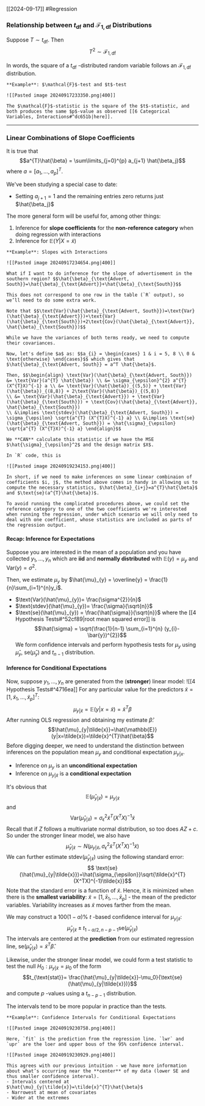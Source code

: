 [[2024-09-17]] #Regression 

### Relationship between $t_{\text{df}}$ and $\mathcal{F}_{1,\text{df}}$ Distributions
Suppose $T \sim t_{\text{df}}$. Then
$$T^{2} \sim \mathcal{F}_{1, \text{df}}$$

In words, the square of a $t_\text{df}$ -distributed random variable follows an $\mathcal{F_{1, \text{df}}}$ distribution. 

```ad-example
**Example**: $\mathcal{F}$-test and $t$-test

![[Pasted image 20240917233350.png|400]]

The $\mathcal{F}$-statistic is the square of the $t$-statistic, and both produces the same $p$-value as observed [[6 Categorical Variables, Interactions#^dc651b|here]].
```

---
### Linear Combinations of Slope Coefficients
It is true that $$a^{T}\hat{\beta} = \sum\limits_{j=0}^{p} a_{j+1} \hat{\beta_j}$$ where $a=[a_{1},\dots, a_{p}]^T$.

We've been studying a special case to date:
- Setting $a_{j+1}=1$ and the remaining entries zero returns just $\hat{\beta_j}$

The more general form will be useful for, among other things:
1. Inference for **slope coefficients** for the **non-reference category** when doing regression with interactions
2. Inference for $\mathbb{E}(Y|X= \tilde{x})$

```ad-example
**Example**: Slopes with Interactions

![[Pasted image 20240917234654.png|400]]

What if I want to do inference for the slope of advertisement in the southern region? $$\hat{\beta}_{\text{Advert, South}}=\hat{\beta}_{\text{Advert}}+\hat{\beta}_{\text{South}}$$

This does not correspond to one row in the table (`R` output), so we’ll need to do some extra work.

Note that $$\text{Var}(\hat{\beta}_{\text{Advert, South}})=\text{Var}(\hat{\beta}_{\text{Advert}})+\text{Var}(\hat{\beta}_{\text{South}})+2\text{Cov}(\hat{\beta}_{\text{Advert}}, \hat{\beta}_{\text{South}})$$

While we have the variances of both terms ready, we need to compute their covariances.

Now, let's define $a$ as: $$a_{i} = \begin{cases} 1 & i = 5, 8 \\ 0 & \text{otherwise} \end{cases}$$ which gives that $\hat{\beta}_{\text{Advert, South}} = a^T \hat{\beta}$.

Then, $$\begin{align} \text{Var}(\hat{\beta}_{\text{Advert, South}}) &= \text{Var}(a^{T} \hat{\beta}) \\ &= \sigma_{\epsilon}^{2} a^{T} (X^{T}X)^{-1} a \\ &= \text{Var}(\hat{\beta})_{(5,5)} + \text{Var}(\hat{\beta})_{(8,8)} + 2\text{Var}(\hat{\beta})_{(5,8)}
\\ &= \text{Var}(\hat{\beta}_{\text{Advert}}) + \text{Var}(\hat{\beta}_{\text{South}}) + \text{Cov}(\hat{\beta}_{\text{Advert}}, \hat{\beta}_{\text{South}})
\\ &\implies \text{stdev}(\hat{\beta}_{\text{Advert, South}}) = \sigma_{\epsilon} \sqrt{a^{T} (X^{T}X)^{-1} a} \\ &\implies \text{se}(\hat{\beta}_{\text{Advert, South}}) = \hat{\sigma}_{\epsilon} \sqrt{a^{T} (X^{T}X)^{-1} a} \end{align}$$

We **CAN** calculate this statistic if we have the MSE $\hat{\sigma}_{\epsilon}^2$ and the design matrix $X$.

In `R` code, this is

![[Pasted image 20240919234153.png|400]]

In short, if we need to make inferences on some linear combinaion of coefficients $i, j$, the method above comes in handy in allowing us to compute the necessary statistics, $\hat{\beta}_{i+j}=a^{T}\hat{\beta}$ and $\text{se}(a^{T}\hat{\beta})$.

To avoid running the complicated procedures above, we could set the reference category to one of the two coefficients we're interested when running the regression, under which scenario we will only need to deal with one coefficient, whose statistics are included as parts of the regression output.
```

#### Recap: Inference for Expectations
Suppose you are interested in the mean of a population and you have collected $y_{1},\dots, y_{n}$ which are **iid** and **normally distributed** with $\mathbb{E}(y)=\mu_y$ and $\text{Var}(y) = \sigma^{2}$.

Then, we estimate $\mu_y$ by $\hat{\mu}_{y} = \overline{y} = \frac{1}{n}\sum_{i=1}^{n}y_i$.
- $\text{Var}(\hat{\mu}_{y})= \frac{\sigma^{2}}{n}$
- $\text{stdev}(\hat{\mu}_{y})= \frac{\sigma}{\sqrt{n}}$
- $\text{se}(\hat{\mu}_{y}) = \frac{\hat{\sigma}}{\sqrt{n}}$
where the [[4 Hypothesis Tests#^52cf89|root mean squared error]] is $$\hat{\sigma} = \sqrt{\frac{1}{n-1} \sum_{i=1}^{n} (y_{i}-\bar{y})^{2}}$$
We form confidence intervals and perform hypothesis tests for $\mu_{y}$ using $\hat{\mu}_{y}$, $\text{se}(\hat{\mu}_y)$ and $t_{n-1}$ distribution. 

#### Inference for Conditional Expectations
Now, suppose $y_1,\dots,y_n$ are generated from the (**stronger**) linear model: ![[4 Hypothesis Tests#^4716ea]]
For any particular value for the predictors $\tilde{x}=[1, \tilde{x}_{1}, \dots ,\tilde{x}_{p}]^{T}$: $$\mu_{y|\tilde{x}}=\mathbb{E}(y|x=\tilde{x})=\tilde{x}^{T}\beta$$
After running OLS regression and obtaining my estimate $\hat{\beta}$: $$\hat{\mu}_{y|\tilde{x}}=\hat{\mathbb{E}}(y|x=\tilde{x})=\tilde{x}^{T}\hat{\beta}$$
Before digging deeper, we need to understand the distinction between inferences on the population mean $\mu_{y}$ and conditional expectation $\mu_{y|x}$.
- Inference on $\mu_{y}$ is an **unconditional expectation**
- Inference on $\mu_{y|\tilde{x}}$ is a **conditional expectation**

It's obvious that $$\mathbb{E}(\hat{\mu}_{y|\tilde{x}})=\mu_{y|\tilde{x}}$$ and $$\text{Var}(\hat{\mu}_{y|\tilde{x}}) = \sigma_{\epsilon}^{2} \tilde{x}^{T}(X^{T}X)^{-1}\tilde{x}$$
Recall that if $Z$ follows a multivariate normal distribution, so too does $AZ + c$. So under the stronger linear model, we also have $$\hat{\mu}_{y|\tilde{x}} \sim N(\mu_{y|\tilde{x}}, \sigma_{\epsilon}^{2} \tilde{x}^{T}(X^{T}X)^{-1}\tilde{x})$$
We can further estimate $\text{stdev}({\hat{\mu}_{y|\tilde{x}}})$ using the following standard error: $$
\text{se}(\hat{\mu}_{y|\tilde{x}})=\hat{\sigma_{\epsilon}}\sqrt{\tilde{x}^{T}(X^TX)^{-1}\tilde{x}}$$
Note that the standard error is a function of $\tilde{x}$. Hence, it is minimized when there is the **smallest variability**: $\tilde{x} = [1, \bar{x}_{1}, \dots, \bar{x}_{p}]$ - the mean of the predictor variables. Variability increases as $\tilde{x}$ moves farther from the mean.

We may construct a $100 (1-\alpha)\%$ $t$ -based confidence interval for $\mu_{y|\tilde{x}}$:  $$\hat{\mu}_{y|\tilde{x}} \pm t_{1-\alpha/2,n-p-1}\text{se}(\hat{\mu}_{y|\tilde{x}})$$
The intervals are centered at the **prediction** from our estimated regression line, $\text{se}(\hat{\mu}_{y|\tilde{x}}) = \tilde{x}^T \hat{\beta}$.

Likewise, under the stronger linear model, we could form a test statistic to test the null $H_{0}: \mu_{y|\tilde{x}} = \mu_{0}$ of the form $$t_{\text{stat}}= \frac{\hat{\mu}_{y|\tilde{x}}-\mu_0}{\text{se}(\hat{\mu}_{y|\tilde{x}})}$$ and compute $p$ -values using a $t_{n-p-1}$ distribution. 

The intervals tend to be more popular in practice than the tests.

```ad-example
**Example**: Confidence Intervals for Conditional Expectations

![[Pasted image 20240919230758.png|400]]

Here, `fit` is the prediction from the regression line. `lwr` and `upr` are the loer and upper bous of the 95% confidence interval.

![[Pasted image 20240919230929.png|400]]

This agrees with our previous intuition - we have more information about what’s occurring near the **center** of my data (lower SE and thus smaller confidence interval).
- Intervals centered at $\hat{\mu}_{y|\tilde{x}}=\tilde{x}^{T}\hat{\beta}$
- Narrowest at mean of covariates
- Wider at the extremes
```
